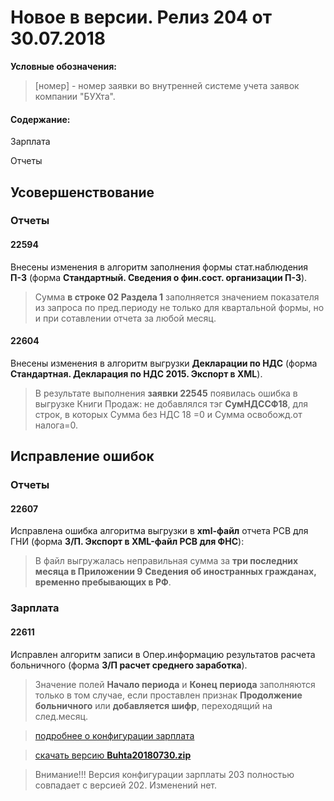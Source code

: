 ﻿
# Новое в версии. Релиз 204 от 30.07.2018

**Условные обозначения:**
 >[номер] - номер заявки во внутренней системе учета заявок компании "БУХта".


#### Содержание:

Зарплата

Отчеты

## Усовершенствование

### Отчеты

#### 22594
Внесены изменения в алгоритм заполнения формы стат.наблюдения __П-3__ (форма __Стандартный. Сведения о фин.сост. организации П-3__).
>Сумма __в строке 02 Раздела 1__ заполняется значением показателя из запроса по пред.периоду
>не только для квартальной формы, но и при сотавлении отчета за любой месяц.

#### 22604
Внесены изменения в алгоритм выгрузки __Декларации по НДС__ (форма __Стандартная. Декларация по НДС 2015. Экспорт в XML__).
>В результате выполнения __заявки 22545__ появилась ошибка в выгрузке Книги Продаж:
>не добавлялся тэг __СумНДССФ18__, для строк, в которых  Сумма без НДС 18 =0 и Сумма освобожд.от налога=0.

## Исправление ошибок

### Отчеты

#### 22607
Исправлена ошибка алгоритма выгрузки в __xml-файл__ отчета РСВ для ГНИ (форма __З/П. Экспорт в XML-файл РСВ для ФНС__):
>В файл выгружалась неправильная сумма за __три последних месяца в Приложении 9__
>__Сведения об иностранных гражданах, временно пребывающих в РФ__.

### Зарплата

#### 22611
Исправлен алгоритм записи в Опер.информацию результатов расчета больничного (форма __З/П расчет среднего заработка__).
>Значение полей __Начало периода__ и __Конец периода__ заполняются только в том случае,
>если проставлен признак __Продолжение больничного__ или __добавляется шифр__, переходящий на след.месяц.



> [подробнее о конфигурации зарплата](Стандартная_Зарплата.htm)

> [скачать версию **Buhta20180730.zip**](Buhta20180730.zip)

>Внимание!!!
>Версия конфигурации зарплаты 203 полностью совпадает с версией 202.
>Изменений нет.



